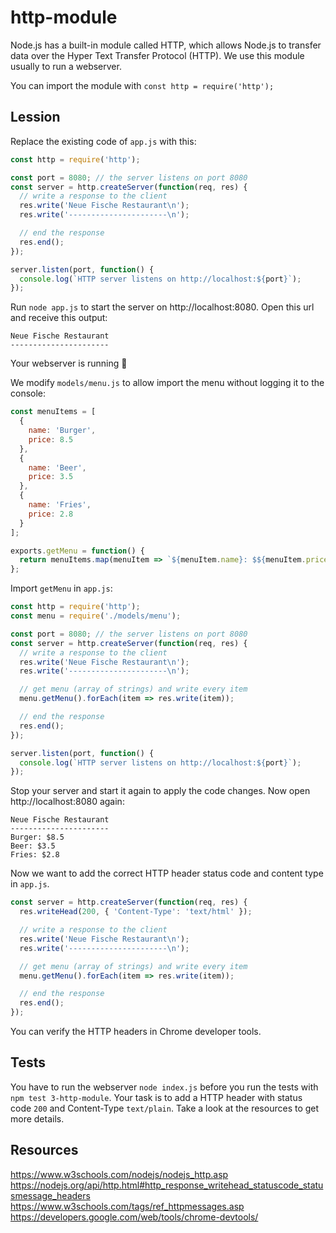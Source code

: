 # http-module

Node.js has a built-in module called HTTP, which allows Node.js to transfer data over the Hyper Text Transfer Protocol (HTTP).
We use this module usually to run a webserver.

You can import the module with `const http = require('http');`

## Lession

Replace the existing code of `app.js` with this:

```js
const http = require('http');

const port = 8080; // the server listens on port 8080
const server = http.createServer(function(req, res) {
  // write a response to the client
  res.write('Neue Fische Restaurant\n');
  res.write('----------------------\n');

  // end the response
  res.end();
});

server.listen(port, function() {
  console.log(`HTTP server listens on http://localhost:${port}`);
});
```

Run `node app.js` to start the server on http://localhost:8080. Open this url and receive this output:

```
Neue Fische Restaurant
----------------------
```

Your webserver is running 🎉

We modify `models/menu.js` to allow import the menu without logging it to the console:

```js
const menuItems = [
  {
    name: 'Burger',
    price: 8.5
  },
  {
    name: 'Beer',
    price: 3.5
  },
  {
    name: 'Fries',
    price: 2.8
  }
];

exports.getMenu = function() {
  return menuItems.map(menuItem => `${menuItem.name}: $${menuItem.price}\n`);
};
```

Import `getMenu` in `app.js`:

```js
const http = require('http');
const menu = require('./models/menu');

const port = 8080; // the server listens on port 8080
const server = http.createServer(function(req, res) {
  // write a response to the client
  res.write('Neue Fische Restaurant\n');
  res.write('----------------------\n');

  // get menu (array of strings) and write every item
  menu.getMenu().forEach(item => res.write(item));

  // end the response
  res.end();
});

server.listen(port, function() {
  console.log(`HTTP server listens on http://localhost:${port}`);
});
```

Stop your server and start it again to apply the code changes. Now open http://localhost:8080 again:

```
Neue Fische Restaurant
----------------------
Burger: $8.5
Beer: $3.5
Fries: $2.8
```

Now we want to add the correct HTTP header status code and content type in `app.js`.

```js
const server = http.createServer(function(req, res) {
  res.writeHead(200, { 'Content-Type': 'text/html' });

  // write a response to the client
  res.write('Neue Fische Restaurant\n');
  res.write('----------------------\n');

  // get menu (array of strings) and write every item
  menu.getMenu().forEach(item => res.write(item));

  // end the response
  res.end();
});
```

You can verify the HTTP headers in Chrome developer tools.

## Tests

You have to run the webserver `node index.js` before you run the tests with `npm test 3-http-module`. Your task is to add a HTTP header with status code `200` and Content-Type `text/plain`. Take a look at the resources to get more details.

## Resources

https://www.w3schools.com/nodejs/nodejs_http.asp
https://nodejs.org/api/http.html#http_response_writehead_statuscode_statusmessage_headers
https://www.w3schools.com/tags/ref_httpmessages.asp  
https://developers.google.com/web/tools/chrome-devtools/
